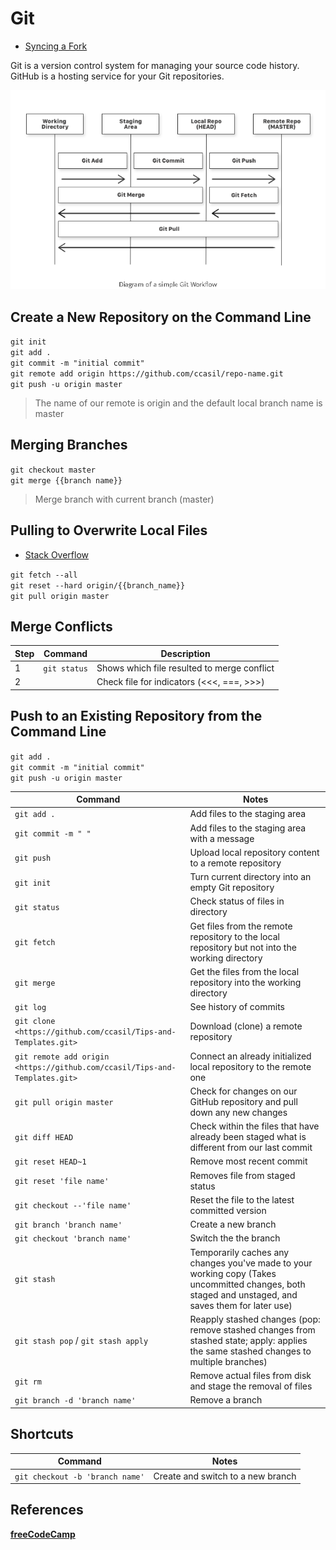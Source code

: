 # Git

* [Syncing a Fork](https://help.github.com/articles/syncing-a-fork/)

Git is a version control system for managing your source code history.
GitHub is a hosting service for your Git repositories.

![Git Workflow](gitworkflow.png)

## Create a New Repository on the Command Line

`git init`  
`git add .`  
`git commit -m "initial commit"`  
`git remote add origin https://github.com/ccasil/repo-name.git`  
`git push -u origin master`  
>The name of our remote is origin and the default local branch name is master

## Merging Branches

`git checkout master`  
`git merge {{branch name}}`
>Merge branch with current branch (master)

## Pulling to Overwrite Local Files

* [Stack Overflow](https://stackoverflow.com/questions/1125968/how-do-i-force-git-pull-to-overwrite-local-files)

`git fetch --all`  
`git reset --hard origin/{{branch_name}}`  
`git pull origin master`

## Merge Conflicts

Step |   Command    | Description
--- |   --- |   ---
1   |   `git status` |  Shows which file resulted to merge conflict  
2   |       |   Check file for indicators (<<<, ===, >>>)

## Push to an Existing Repository from the Command Line

`git add .`  
`git commit -m "initial commit"`  
`git push -u origin master`  

Command |   Notes
--- |   ---
`git add .` |   Add files to the staging area
`git commit -m " "`  | Add files to the staging area with a message
`git push`  | Upload local repository content to a remote repository
`git init`  | Turn current directory into an empty Git repository
`git status`  |  Check status of files in directory
`git fetch` |  Get files from the remote repository to the local repository but not into the working directory
`git merge` | Get the files from the local repository into the working directory
`git log` | See history of commits
`git clone  <https://github.com/ccasil/Tips-and-Templates.git>` |   Download (clone) a remote repository
`git remote add origin <https://github.com/ccasil/Tips-and-Templates.git>`   |   Connect an already initialized local repository to the remote one
`git pull origin master`   |   Check for changes on our GitHub repository and pull down any new changes
`git diff HEAD`   |   Check within the files that have already been staged what is different from our last commit
`git reset HEAD~1` | Remove most recent commit
`git reset 'file name'`   |   Removes file from staged status
`git checkout --'file name'`  |   Reset the file to the latest committed version
`git branch 'branch name'`    |   Create a new branch
`git checkout 'branch name'`  |   Switch the the branch
`git stash`   |   Temporarily caches any changes you've made to your working copy (Takes uncommitted changes, both staged and unstaged, and saves them for later use)
`git stash pop` / `git stash apply` |   Reapply stashed changes (pop: remove stashed changes from stashed state; apply: applies the same stashed changes to multiple branches)
`git rm`  |   Remove actual files from disk and stage the removal of files
`git branch -d 'branch name'` |   Remove a branch

## Shortcuts

Command |   Notes
--- |   ---
`git checkout -b 'branch name'`   |   Create and switch to a new branch

## References

**[freeCodeCamp](https://medium.freecodecamp.org/learn-the-basics-of-git-in-under-10-minutes-da548267cc91?fbclid=IwAR26svmMfO4MK4iWiqYpepnZm3zRy1_VeXwmu5wjgP-0iwecib-b3iwNdfg)**